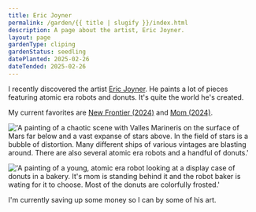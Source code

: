 ```yaml
---
title: Eric Joyner
permalink: /garden/{{ title | slugify }}/index.html
description: A page about the artist, Eric Joyner.
layout: page
gardenType: cliping
gardenStatus: seedling
datePlanted: 2025-02-26
dateTended: 2025-02-26
---
```


I recently discovered the artist [Eric Joyner](https://ericjoyner.com/). He paints a lot of pieces featuring atomic era robots and donuts. It's quite the world he's created. 

My current favorites are [New Frontier (2024)](https://ericjoyner.com/product/new-frontier/) and [Mom (2024)](https://ericjoyner.com/product/mom/).

!['A painting of a chaotic scene with Valles Marineris on the surface of Mars far below and a vast expanse of stars above. In the field of stars is a bubble of distortion. Many different ships of various vintages are blasting around. There are also several atomic era robots and a handful of donuts.'](https://s3-us-west-1.amazonaws.com/robotsanddonuts/wp-media-folder-eric-joyner/wp-content/uploads/2025/02/New-Frontier.jpg 'New Frontier (2024) by Eric Joyner')

!['A painting of a young, atomic era robot looking at a display case of donuts in a bakery. It's mom is standing behind it and the robot baker is wating for it to choose. Most of the donuts are colorfully frosted.'](https://s3-us-west-1.amazonaws.com/robotsanddonuts/wp-media-folder-eric-joyner/wp-content/uploads/2025/02/Mom.jpg 'Mom (2024) by Eric Joyner')

I'm currently saving up some money so I can by some of his art.